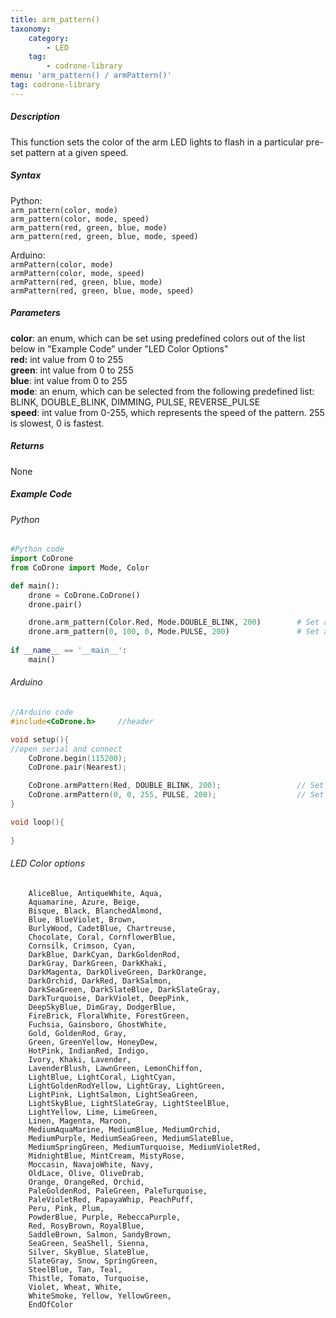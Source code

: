 ```yaml
---
title: arm_pattern()
taxonomy:
    category:
        - LED
    tag:
        - codrone-library
menu: 'arm_pattern() / armPattern()'
tag: codrone-library
---
```


##### Description

This function sets the color of the arm LED lights to flash in a particular pre-set pattern at a given speed.

##### Syntax
Python:<br />
```arm_pattern(color, mode)```<br />
```arm_pattern(color, mode, speed)```<br />
```arm_pattern(red, green, blue, mode)```<br />
```arm_pattern(red, green, blue, mode, speed)```<br />

Arduino:<br />
```armPattern(color, mode)```<br />
```armPattern(color, mode, speed)```<br />
```armPattern(red, green, blue, mode)```<br />
```armPattern(red, green, blue, mode, speed)```

##### Parameters

**color**: an enum, which can be set using predefined colors out of the list below in "Example Code" under "LED Color Options" <br />
**red:** int value from 0 to 255<br/>
**green**: int value from 0 to 255<br/>
**blue**: int value from 0 to 255<br/>
**mode**: an enum, which can be selected from the following predefined list: BLINK, DOUBLE_BLINK, DIMMING, PULSE, REVERSE_PULSE<br />
**speed**: int value from 0-255, which represents the speed of the pattern. 255 is slowest, 0 is fastest.<br />

##### Returns

None

##### Example Code
###### Python
```python
#Python code
import CoDrone
from CoDrone import Mode, Color

def main():
	drone = CoDrone.CoDrone()
	drone.pair()

	drone.arm_pattern(Color.Red, Mode.DOUBLE_BLINK, 200)        # Set arms to double blink red slowly using Color
    drone.arm_pattern(0, 100, 0, Mode.PULSE, 200)               # Set arms to pulse green slowly using RGB
	
if __name__ == '__main__':
	main()

```
###### Arduino
```c
//Arduino code
#include<CoDrone.h>		//header

void setup(){
//open serial and connect
	CoDrone.begin(115200);
	CoDrone.pair(Nearest);

	CoDrone.armPattern(Red, DOUBLE_BLINK, 200);                 // Set arms to double blink red slowly using Color
    CoDrone.armPattern(0, 0, 255, PULSE, 200);                  // Set arms to pulse blue slowly using RGB
}

void loop(){
	
}

```
###### LED Color options
```
	AliceBlue, AntiqueWhite, Aqua,
    Aquamarine, Azure, Beige,
    Bisque, Black, BlanchedAlmond,
    Blue, BlueViolet, Brown,
    BurlyWood, CadetBlue, Chartreuse,
    Chocolate, Coral, CornflowerBlue,
    Cornsilk, Crimson, Cyan,
    DarkBlue, DarkCyan, DarkGoldenRod,
    DarkGray, DarkGreen, DarkKhaki,
    DarkMagenta, DarkOliveGreen, DarkOrange,
    DarkOrchid, DarkRed, DarkSalmon,
    DarkSeaGreen, DarkSlateBlue, DarkSlateGray,
    DarkTurquoise, DarkViolet, DeepPink,
    DeepSkyBlue, DimGray, DodgerBlue,
    FireBrick, FloralWhite, ForestGreen,
    Fuchsia, Gainsboro, GhostWhite,
    Gold, GoldenRod, Gray,
    Green, GreenYellow, HoneyDew,
    HotPink, IndianRed, Indigo,
    Ivory, Khaki, Lavender,
    LavenderBlush, LawnGreen, LemonChiffon,
    LightBlue, LightCoral, LightCyan,
    LightGoldenRodYellow, LightGray, LightGreen,
    LightPink, LightSalmon, LightSeaGreen,
    LightSkyBlue, LightSlateGray, LightSteelBlue,
    LightYellow, Lime, LimeGreen,
    Linen, Magenta, Maroon,
    MediumAquaMarine, MediumBlue, MediumOrchid,
    MediumPurple, MediumSeaGreen, MediumSlateBlue,
    MediumSpringGreen, MediumTurquoise, MediumVioletRed,
    MidnightBlue, MintCream, MistyRose,
    Moccasin, NavajoWhite, Navy,
    OldLace, Olive, OliveDrab,
    Orange, OrangeRed, Orchid,
    PaleGoldenRod, PaleGreen, PaleTurquoise,
    PaleVioletRed, PapayaWhip, PeachPuff,
    Peru, Pink, Plum,
    PowderBlue, Purple, RebeccaPurple,
    Red, RosyBrown, RoyalBlue,
    SaddleBrown, Salmon, SandyBrown,
    SeaGreen, SeaShell, Sienna,
    Silver, SkyBlue, SlateBlue,
    SlateGray, Snow, SpringGreen,
    SteelBlue, Tan, Teal,
    Thistle, Tomato, Turquoise,
    Violet, Wheat, White,
    WhiteSmoke, Yellow, YellowGreen,
    EndOfColor
```